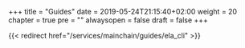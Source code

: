 +++
title = "Guides"
date = 2019-05-24T21:15:40+02:00
weight = 20
chapter = true
pre = ""
alwaysopen = false
draft = false
+++

{{< redirect href="/services/mainchain/guides/ela_cli" >}}
